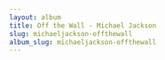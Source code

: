 ```yaml
---
layout: album
title: Off the Wall - Michael Jackson
slug: michaeljackson-offthewall
album_slug: michaeljackson-offthewall
---
```

